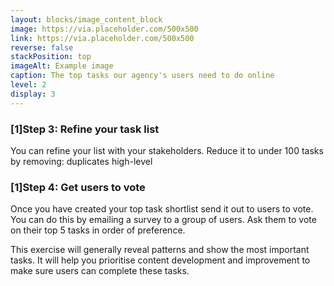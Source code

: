 ```yaml
---
layout: blocks/image_content_block
image: https://via.placeholder.com/500x500
link: https://via.placeholder.com/500x500
reverse: false
stackPosition: top
imageAlt: Example image
caption: The top tasks our agency's users need to do online
level: 2
display: 3
---
```


### [1]Step 3: Refine your task list
You can refine your list with your stakeholders. Reduce it to under 100 tasks by removing:
duplicates
high-level 

### [1]Step 4: Get users to vote
Once you have created your top task shortlist send it out to users to vote. You can do this by emailing a survey to a group of users. Ask them to vote on their top 5 tasks in order of preference.

This exercise will generally reveal patterns and show the most important tasks. It will help you prioritise content development and improvement to make sure users can complete these tasks.
